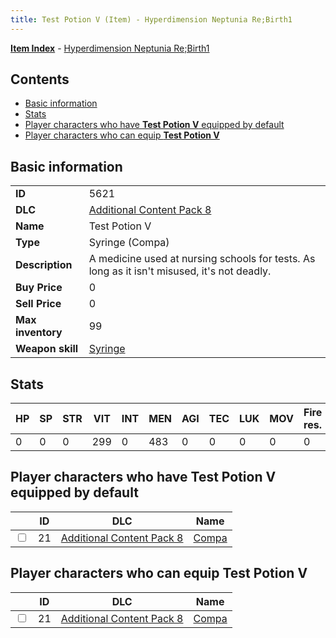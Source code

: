 ```yaml
---
title: Test Potion V (Item) - Hyperdimension Neptunia Re;Birth1
---
```


[**Item Index**](/neptunia/rb1/item/index.html) - [Hyperdimension Neptunia Re;Birth1](/neptunia/rb1)

## Contents

- [Basic information](#basic-information)
- [Stats](#stats)
- [Player characters who have **Test Potion V** equipped by default](#player-characters-who-have-test-potion-v-equipped-by-default)
- [Player characters who can equip **Test Potion V**](#player-characters-who-can-equip-test-potion-v)
## Basic information

|   |   |
| -- | -- |
| **ID** | 5621 |
| **DLC** | [Additional Content Pack 8](/neptunia/rb1/dlc/17-pack8.html) |
| **Name** | Test Potion V |
| **Type** | Syringe (Compa) |
| **Description** | A medicine used at nursing schools for tests. As long as it isn't misused, it's not deadly. |
| **Buy Price** | 0 |
| **Sell Price** | 0 |
| **Max inventory** | 99 |
| **Weapon skill** | [Syringe](/neptunia/rb1/skill/17-3101-syringe.html) |


## Stats

| HP | SP | STR | VIT | INT | MEN | AGI | TEC | LUK | MOV | Fire res. | Ice res. | Wind res. | Lightning res. |
| -- | -- | --- | --- | --- | --- | --- | --- | --- | --- | --------- | -------- | --------- | -------------- |
| 0 | 0 | 0 | 299 | 0 | 483 | 0 | 0 | 0 | 0 | 0 | 0 | 0 | 0 |


## Player characters who have **Test Potion V** equipped by default

|    | ID | DLC | Name |
| -- | -- | --- | ---- |
| <input type="checkbox" id="rb1-player-17-21" class="trackbox" /> | 21 | [Additional Content Pack 8](/neptunia/rb1/dlc/17-pack8.html) | [Compa](/neptunia/rb1/player/17-21-compa.html) |


## Player characters who can equip **Test Potion V**

|    | ID | DLC | Name |
| -- | -- | --- | ---- |
| <input type="checkbox" id="rb1-player-17-21" class="trackbox" /> | 21 | [Additional Content Pack 8](/neptunia/rb1/dlc/17-pack8.html) | [Compa](/neptunia/rb1/player/17-21-compa.html) |
